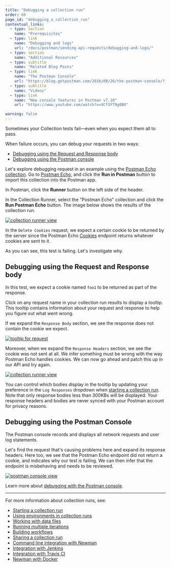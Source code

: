 ```yaml
---
title: "Debugging a collection run"
order: 60
page_id: "debugging_a_collection_run"
contextual_links:
  - type: section
    name: "Prerequisites"
  - type: link
    name: "Debugging and logs"
    url: "/docs/postman/sending-api-requests/debugging-and-logs/"
  - type: section
    name: "Additional Resources"
  - type: subtitle
    name: "Related Blog Posts"
  - type: link
    name: "The Postman Console"
    url: "https://blog.getpostman.com/2016/08/26/the-postman-console/?_ga=2.234489944.754547870.1571851340-1454169035.1570491567"
  - type: subtitle
    name: "Videos"
  - type: link
    name: "New console features in Postman v7.10"
    url: "https://www.youtube.com/watch?v=XCfSYT9g0BU"

warning: false
---
```


Sometimes your Collection tests fail—even when you expect them all to pass.

When failure occurs, you can debug your requests in two ways:

- [Debugging using the Request and Response body](#debugging-using-the-request-and-response-body)
- [Debugging using the Postman console](#debugging-using-the-postman-console)

Let's explore debugging request in an example using the [Postman Echo collection](https://docs.postman-echo.com/). Go to [Postman Echo](https://docs.postman-echo.com/), and click the **Run in Postman** button to import this collection into the Postman app.

In Postman, click the **Runner** button on the left side of the header.

In the Collection Runner, select the "Postman Echo" collection and click the **Run Postman Echo** button. The image below shows the results of the collection run.

[![collection runner view](https://assets.postman.com/postman-docs/58531976.png)](https://assets.postman.com/postman-docs/58531976.png)

In the `Delete Cookies` request, we expect a certain cookie to be returned by the server since the Postman Echo [Cookies](https://docs.postman-echo.com/#37368024-f6a8-0f70-85fc-7e876cde9e33) endpoint returns whatever cookies are sent to it.

As you can see, this test is failing. Let's investigate why.

## Debugging using the Request and Response body

In this test, we expect a cookie named `foo1` to be returned as part of the response.

Click on any request name in your collection run results to display a tooltip. This tooltip contains information about your request and response to help you figure out what went wrong.

If we expand the `Response Body` section, we see the response does not contain the cookie we expect.

[![tooltip for request](https://assets.postman.com/postman-docs/58532000.png)](https://assets.postman.com/postman-docs/58532000.png)

Moreover, when we expand the `Response Headers` section, we see the cookie was not sent at all. We infer something must be wrong with the way Postman Echo handles cookies. We can now go ahead and patch this up in our API and try again.

[![collection runner view](https://assets.postman.com/postman-docs/58532254.png)](https://assets.postman.com/postman-docs/58532254.png)

You can control which bodies display in the tooltip by updating your preference in the `Log Responses` dropdown when [starting a collection run](/docs/postman/collection-runs/starting-a-collection-run/). Note that only response bodies less than 300KBs will be displayed. Your response headers and bodies are never synced with your Postman account for privacy reasons.

## Debugging using the Postman Console

The Postman console records and displays all network requests and user log statements.

Let's find the request that's causing problems here and expand its response headers. Here too, we see that the Postman Echo endpoint did not return a cookie, and indicates why our test is failing. We can then infer that the endpoint is misbehaving and needs to be reviewed.

[![postman console view](https://assets.postman.com/postman-docs/58532402.png)](https://assets.postman.com/postman-docs/58532402.png)

Learn more about [debugging with the Postman console](/docs/postman/sending-api-requests/debugging-and-logs/).

---

For more information about collection runs, see:

- [Starting a collection run](/docs/postman/collection-runs/starting-a-collection-run/)
- [Using environments in collection runs](/docs/postman/collection-runs/using-environments-in-collection-runs/)
- [Working with data files](/docs/postman/collection-runs/working-with-data-files/)
- [Running multiple iterations](/docs/postman/collection-runs/running-multiple-iterations/)
- [Building workflows](/docs/postman/collection-runs/building-workflows/)
- [Sharing a collection run](/docs/postman/collection-runs/sharing-a-collection-run/)
- [Command line integration with Newman](/docs/postman/collection-runs/command-line-integration-with-newman/)
- [Integration with Jenkins](/docs/postman/collection-runs/integration-with-jenkins/)
- [Integration with Travis CI](/docs/postman/collection-runs/integration-with-travis/)
- [Newman with Docker](/docs/postman/collection-runs/newman-with-docker/)
